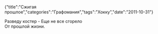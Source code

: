 {"title":"Сжигая прошлое","categories":"Графомания","tags":"Хокку","date":"2011-10-31"}

Разведу костер - 
Еще не все сгорело  
От прошлой жизни.
